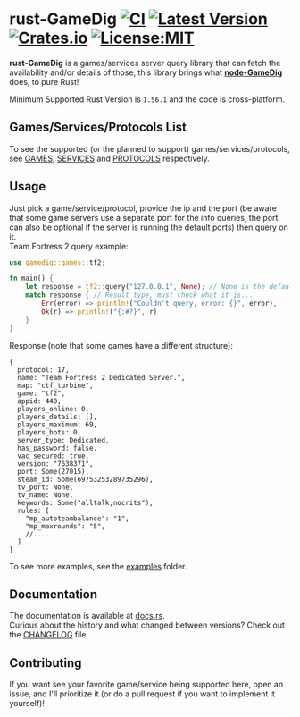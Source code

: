 # rust-GameDig [![CI](https://github.com/cosminperram/rust-gamedig/actions/workflows/ci.yml/badge.svg)](https://github.com/CosminPerRam/rust-gamedig/actions) [![Latest Version](https://img.shields.io/crates/v/gamedig.svg?color=yellow)](https://crates.io/crates/gamedig) [![Crates.io](https://img.shields.io/crates/d/gamedig?color=purple)](https://crates.io/crates/gamedig) [![License:MIT](https://img.shields.io/github/license/cosminperram/rust-gamedig?color=blue)](LICENSE.md)

**rust-GameDig** is a games/services server query library that can fetch the availability and/or details of those, this library brings what **[node-GameDig](https://github.com/gamedig/node-gamedig)** does, to pure Rust!  

Minimum Supported Rust Version is `1.56.1` and the code is cross-platform.

## Games/Services/Protocols List
To see the supported (or the planned to support) games/services/protocols, see [GAMES](GAMES.md), [SERVICES](SERVICES.md) and [PROTOCOLS](PROTOCOLS.md) respectively.

## Usage
Just pick a game/service/protocol, provide the ip and the port (be aware that some game servers use a separate port for the info queries, the port can also be optional if the server is running the default ports) then query on it.  
Team Fortress 2 query example:
```rust
use gamedig::games::tf2;

fn main() {
    let response = tf2::query("127.0.0.1", None); // None is the default port (which is 27015), could also be Some(27015)
    match response { // Result type, must check what it is...
        Err(error) => println!("Couldn't query, error: {}", error),
        Ok(r) => println!("{:#?}", r)
    }
}
```
Response (note that some games have a different structure):
```json5
{
  protocol: 17,
  name: "Team Fortress 2 Dedicated Server.",
  map: "ctf_turbine",
  game: "tf2",
  appid: 440,
  players_online: 0,
  players_details: [],
  players_maximum: 69,
  players_bots: 0,
  server_type: Dedicated,
  has_password: false,
  vac_secured: true,
  version: "7638371",
  port: Some(27015),
  steam_id: Some(69753253289735296),
  tv_port: None,
  tv_name: None,
  keywords: Some("alltalk,nocrits"),
  rules: [
    "mp_autoteambalance": "1",
    "mp_maxrounds": "5",
    //....
  ]
}
```

To see more examples, see the [examples](examples) folder.

## Documentation
The documentation is available at [docs.rs](https://docs.rs/gamedig/latest/gamedig/).  
Curious about the history and what changed between versions? Check out the [CHANGELOG](CHANGELOG.md) file.

## Contributing
If you want see your favorite game/service being supported here, open an issue, and I'll prioritize it (or do a pull request if you want to implement it yourself)!
